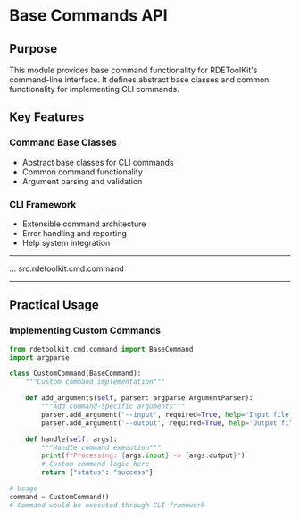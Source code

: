# Base Commands API

## Purpose

This module provides base command functionality for RDEToolKit's command-line interface. It defines abstract base classes and common functionality for implementing CLI commands.

## Key Features

### Command Base Classes
- Abstract base classes for CLI commands
- Common command functionality
- Argument parsing and validation

### CLI Framework
- Extensible command architecture
- Error handling and reporting
- Help system integration

---

::: src.rdetoolkit.cmd.command

---

## Practical Usage

### Implementing Custom Commands

```python title="custom_command.py"
from rdetoolkit.cmd.command import BaseCommand
import argparse

class CustomCommand(BaseCommand):
    """Custom command implementation"""

    def add_arguments(self, parser: argparse.ArgumentParser):
        """Add command-specific arguments"""
        parser.add_argument('--input', required=True, help='Input file path')
        parser.add_argument('--output', required=True, help='Output file path')

    def handle(self, args):
        """Handle command execution"""
        print(f"Processing: {args.input} -> {args.output}")
        # Custom command logic here
        return {"status": "success"}

# Usage
command = CustomCommand()
# Command would be executed through CLI framework
```

